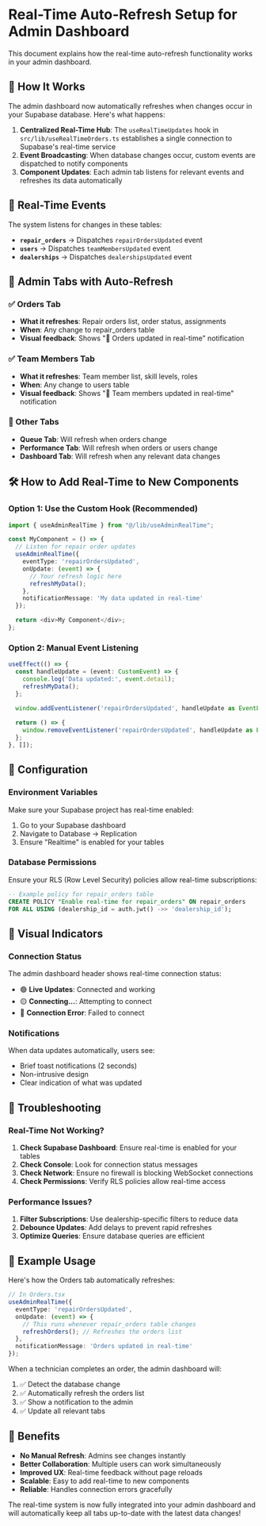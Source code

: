 # Real-Time Auto-Refresh Setup for Admin Dashboard

This document explains how the real-time auto-refresh functionality works in your admin dashboard.

## 🚀 How It Works

The admin dashboard now automatically refreshes when changes occur in your Supabase database. Here's what happens:

1. **Centralized Real-Time Hub**: The `useRealTimeUpdates` hook in `src/lib/useRealTimeOrders.ts` establishes a single connection to Supabase's real-time service
2. **Event Broadcasting**: When database changes occur, custom events are dispatched to notify components
3. **Component Updates**: Each admin tab listens for relevant events and refreshes its data automatically

## 📡 Real-Time Events

The system listens for changes in these tables:

- **`repair_orders`** → Dispatches `repairOrdersUpdated` event
- **`users`** → Dispatches `teamMembersUpdated` event  
- **`dealerships`** → Dispatches `dealershipsUpdated` event

## 🎯 Admin Tabs with Auto-Refresh

### ✅ Orders Tab
- **What it refreshes**: Repair orders list, order status, assignments
- **When**: Any change to repair_orders table
- **Visual feedback**: Shows "🔄 Orders updated in real-time" notification

### ✅ Team Members Tab  
- **What it refreshes**: Team member list, skill levels, roles
- **When**: Any change to users table
- **Visual feedback**: Shows "🔄 Team members updated in real-time" notification

### 🔄 Other Tabs
- **Queue Tab**: Will refresh when orders change
- **Performance Tab**: Will refresh when orders or users change
- **Dashboard Tab**: Will refresh when any relevant data changes

## 🛠️ How to Add Real-Time to New Components

### Option 1: Use the Custom Hook (Recommended)

```typescript
import { useAdminRealTime } from "@/lib/useAdminRealTime";

const MyComponent = () => {
  // Listen for repair order updates
  useAdminRealTime({
    eventType: 'repairOrdersUpdated',
    onUpdate: (event) => {
      // Your refresh logic here
      refreshMyData();
    },
    notificationMessage: 'My data updated in real-time'
  });

  return <div>My Component</div>;
};
```

### Option 2: Manual Event Listening

```typescript
useEffect(() => {
  const handleUpdate = (event: CustomEvent) => {
    console.log('Data updated:', event.detail);
    refreshMyData();
  };

  window.addEventListener('repairOrdersUpdated', handleUpdate as EventListener);
  
  return () => {
    window.removeEventListener('repairOrdersUpdated', handleUpdate as EventListener);
  };
}, []);
```

## 🔧 Configuration

### Environment Variables
Make sure your Supabase project has real-time enabled:

1. Go to your Supabase dashboard
2. Navigate to Database → Replication
3. Ensure "Realtime" is enabled for your tables

### Database Permissions
Ensure your RLS (Row Level Security) policies allow real-time subscriptions:

```sql
-- Example policy for repair_orders table
CREATE POLICY "Enable real-time for repair_orders" ON repair_orders
FOR ALL USING (dealership_id = auth.jwt() ->> 'dealership_id');
```

## 🎨 Visual Indicators

### Connection Status
The admin dashboard header shows real-time connection status:
- 🟢 **Live Updates**: Connected and working
- 🟡 **Connecting...**: Attempting to connect
- 🔴 **Connection Error**: Failed to connect

### Notifications
When data updates automatically, users see:
- Brief toast notifications (2 seconds)
- Non-intrusive design
- Clear indication of what was updated

## 🐛 Troubleshooting

### Real-Time Not Working?
1. **Check Supabase Dashboard**: Ensure real-time is enabled for your tables
2. **Check Console**: Look for connection status messages
3. **Check Network**: Ensure no firewall is blocking WebSocket connections
4. **Check Permissions**: Verify RLS policies allow real-time access

### Performance Issues?
1. **Filter Subscriptions**: Use dealership-specific filters to reduce data
2. **Debounce Updates**: Add delays to prevent rapid refreshes
3. **Optimize Queries**: Ensure database queries are efficient

## 📝 Example Usage

Here's how the Orders tab automatically refreshes:

```typescript
// In Orders.tsx
useAdminRealTime({
  eventType: 'repairOrdersUpdated',
  onUpdate: (event) => {
    // This runs whenever repair_orders table changes
    refreshOrders(); // Refreshes the orders list
  },
  notificationMessage: 'Orders updated in real-time'
});
```

When a technician completes an order, the admin dashboard will:
1. ✅ Detect the database change
2. ✅ Automatically refresh the orders list
3. ✅ Show a notification to the admin
4. ✅ Update all relevant tabs

## 🎉 Benefits

- **No Manual Refresh**: Admins see changes instantly
- **Better Collaboration**: Multiple users can work simultaneously
- **Improved UX**: Real-time feedback without page reloads
- **Scalable**: Easy to add real-time to new components
- **Reliable**: Handles connection errors gracefully

The real-time system is now fully integrated into your admin dashboard and will automatically keep all tabs up-to-date with the latest data changes! 